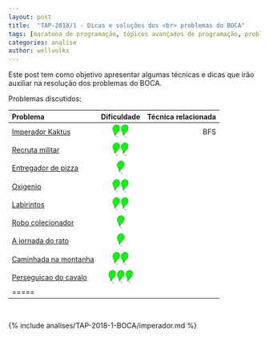 ```yaml
---
layout: post
title:  "TAP-2018/1 - Dicas e soluções dos <br> problemas do BOCA"
tags: [maratona de programação, tópicos avançados de programação, problemset, analise]
categories: analise
author: wellvolks
---
```


Este post tem como objetivo apresentar algumas técnicas e dicas que irão auxiliar na resolução dos problemas do BOCA.

Problemas discutidos:

| Problema                                 | Dificuldade   | Técnica relacionada                 |
|:-----------------------------------------|:-------------:|------------------------------------:|
|<a href="#rain">	Imperador Kaktus</a>     |    ![2]![2]   |    BFS                              |
|<a href="#artskjid">	Recruta militar</a>  |    ![2]![2]   |                                     |
|<a href="#hungry">Entregador de pizza</a> |    ![2]       |                                     |
|<a href="#solar">Oxigenio</a>             |    ![2]![2]   |                                     |
|<a href="#code">	Labirintos</a>           |    ![2]![2]   |                                     |
|<a href="#convidado">Robo colecionador</a>|    ![2]       |                                     |
|<a href="#festa">A jornada do rato</a>    |    ![2]       |                                     |
|<a href="#festa">Caminhada na montanha</a>|    ![2]![2]   |                                     |
|<a href="#festa">Perseguicao do cavalo</a>| ![2]![2]![2]  |                                     |
|=====

<br>

 [2]: /_assets/images/balao.png
 
{% include analises/TAP-2018-1-BOCA/imperador.md %}
